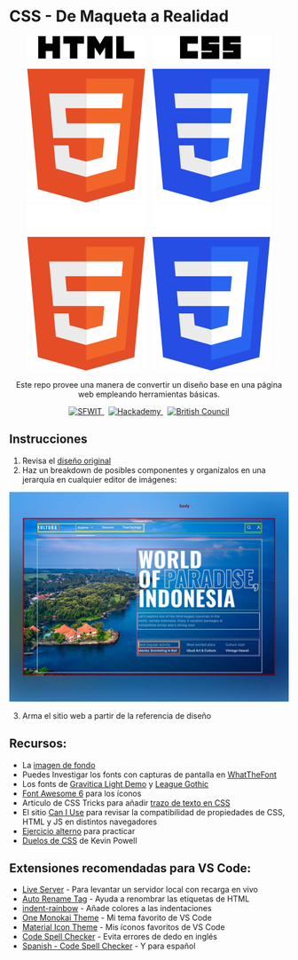 
# CSS - De Maqueta a Realidad

<div align="center">
  <img src="./readme_icons/html-shield.svg#gh-light-mode-only" title="React" alt="React" />
  &nbsp;
  <img src="./readme_icons/css-shield.svg#gh-light-mode-only" title="React" alt="React" />
  <img src="./readme_icons/html-shield-dark.svg#gh-dark-mode-only" title="React" alt="React" />
  &nbsp;
  <img src="./readme_icons/css-shield-dark.svg#gh-dark-mode-only" title="React" alt="React" />
  <p>Este repo provee una manera de convertir un diseño base en una página web empleando herramientas básicas.</p>
</div>

<div align="center">
  <a href="https://skillsfor.womenintech.mx" target="_blank">
    <img src="https://skillsfor.womenintech.mx/mainLogo.png" title="Skills for Women in Tech" alt="SFWIT" width="32px" height="32px" />
  </a>
  &nbsp;
  <a href="https://hackademy.lat" target="_blank">
    <img src="https://hackademy.lat/favicon.png" title="Hackademy" alt="Hackademy" width="32px" height="32px" />
  </a>
  &nbsp;
  <a href="https://www.britishcouncil.org.mx" target="_blank">
    <img src="https://www.britishcouncil.org.mx/profiles/solas2/themes/solas_ui/apple-touch-icons/touch-icon-iphone.png" title="British Council" alt="British Council" width="32px" height="32px" />
  </a>
</div>

## Instrucciones

1. Revisa el [diseño original](https://cdn.dribbble.com/users/1720295/screenshots/16389878/media/16c453b843a3129c7a2faa6f8dd74631.png)
2. Haz un breakdown de posibles componentes y organízalos en una jerarquía en cualquier editor de imágenes:

![Breakdown](./breakdown.jpg)

3. Arma el sitio web a partir de la referencia de diseño

## Recursos:
  - La [imagen de fondo](https://www.pikrepo.com/mnioq/orange-house-near-body-of-water-and-trees)
  - Puedes Investigar los fonts con capturas de pantalla en [WhatTheFont](https://www.myfonts.com/WhatTheFont/)
  - Los fonts de [Gravitica Light Demo](https://blogfonts.com/gravitica.font) y [League Gothic](https://fonts.google.com/specimen/League+Gothic?query=gothic&preview.text=KULTURA&preview.text_type=custom#standard-styles)
  - [Font Awesome 6](https://fontawesome.com/) para los íconos
  - Artículo de CSS Tricks para añadir [trazo de texto en CSS](https://css-tricks.com/adding-stroke-to-web-text/)
  - El sitio [Can I Use](https://caniuse.com/) para revisar la compatibilidad de propiedades de CSS, HTML y JS en distintos navegadores
  - [Ejercicio alterno](https://cdn3.vectorstock.com/i/1000x1000/75/42/modern-one-page-website-template-design-vector-4567542.jpg) para practicar
  - [Duelos de CSS](https://www.youtube.com/watch?v=20QiX8rmHnU) de Kevin Powell

## Extensiones recomendadas para VS Code:
  - [Live Server](https://marketplace.visualstudio.com/items?itemName=ritwickdey.LiveServer) - Para levantar un servidor local con recarga en vivo
  - [Auto Rename Tag](https://marketplace.visualstudio.com/items?itemName=formulahendry.auto-rename-tag) - Ayuda a renombrar las etiquetas de HTML
  - [indent-rainbow](https://marketplace.visualstudio.com/items?itemName=oderwat.indent-rainbow) - Añade colores a las indentaciones
  - [One Monokai Theme](https://marketplace.visualstudio.com/items?itemName=azemoh.one-monokai) - Mi tema favorito de VS Code
  - [Material Icon Theme](https://marketplace.visualstudio.com/items?itemName=PKief.material-icon-theme) - Mis íconos favoritos de VS Code
  - [Code Spell Checker](https://marketplace.visualstudio.com/items?itemName=streetsidesoftware.code-spell-checker) - Evita errores de dedo en inglés
  - [Spanish - Code Spell Checker](https://marketplace.visualstudio.com/items?itemName=streetsidesoftware.code-spell-checker-spanish) - Y para español
